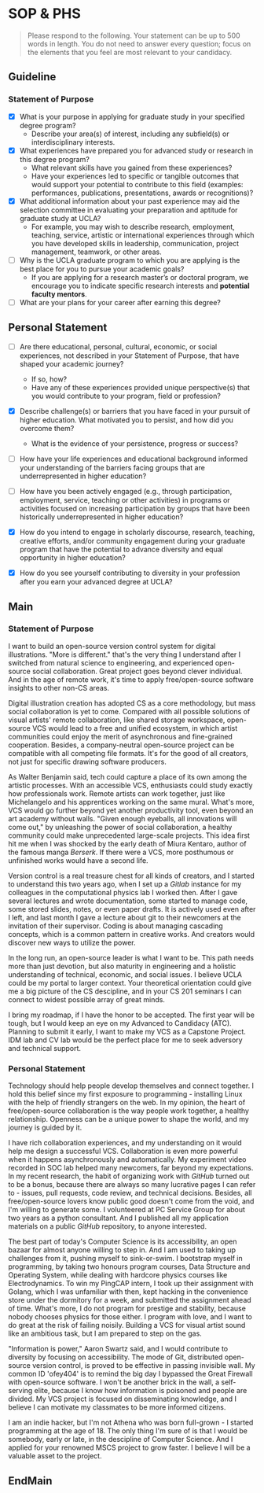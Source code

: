 SOP & PHS
=========

> Please respond to the following. Your statement can be up to 500 words in length. You do not need to answer every question; focus on the elements that you feel are most relevant to your candidacy.

## Guideline

### Statement of Purpose

- [x] What is your purpose in applying for graduate study in your specified degree program?
  - Describe your area(s) of interest, including any subfield(s) or interdisciplinary interests.
- [x] What experiences have prepared you for advanced study or research in this degree program?
  - What relevant skills have you gained from these experiences?
  - Have your experiences led to specific or tangible outcomes that would support your potential to contribute to this field (examples: performances, publications, presentations, awards or recognitions)?
- [x] What additional information about your past experience may aid the selection committee in evaluating your preparation and aptitude for graduate study at UCLA?
  - For example, you may wish to describe research, employment, teaching, service, artistic or international experiences through which you have developed skills in leadership, communication, project management, teamwork, or other areas.
- [ ] Why is the UCLA graduate program to which you are applying is the best place for you to pursue your academic goals?
  - If you are applying for a research master’s or doctoral program, we encourage you to indicate specific research interests and **potential faculty mentors**.
- [ ] What are your plans for your career after earning this degree?

## Personal Statement

- [ ] Are there educational, personal, cultural, economic, or social experiences, not described in your Statement of Purpose, that have shaped your academic journey?
  - If so, how?
  - Have any of these experiences provided unique perspective(s) that you would contribute to your program, field or profession?
- [x] Describe challenge(s) or barriers that you have faced in your pursuit of higher education. What motivated you to persist, and how did you overcome them?
  - What is the evidence of your persistence, progress or success?
- [ ] How have your life experiences and educational background informed your understanding of the barriers facing groups that are underrepresented in higher education?
- [ ] How have you been actively engaged (e.g., through participation, employment, service, teaching or other activities) in programs or activities focused on increasing participation by groups that have been historically underrepresented in higher education?
- [x] How do you intend to engage in scholarly discourse, research, teaching, creative efforts, and/or community engagement during your graduate program that have the potential to advance diversity and equal opportunity in higher education?
- [x] How do you see yourself contributing to diversity in your profession after you earn your advanced degree at UCLA?


## Main

### Statement of Purpose

I want to build an open-source version control system for digital illustrations. "More is different." that's the very thing I understand after I switched from natural science to engineering, and experienced open-source social collaboration. Great project goes beyond clever individual. And in the age of remote work, it's time to apply free/open-source software insights to other non-CS areas.

Digital illustration creation has adopted CS as a core methodology, but mass social collaboration is yet to come. Compared with all possible solutions of visual artists' remote collaboration, like shared storage workspace, open-source VCS would lead to a free and unified ecosystem, in which artist communities could enjoy the merit of asynchronous and fine-grained cooperation. Besides, a company-neutral open-source project can be compatible with all competing file formats. It's for the good of all creators, not just for specific drawing software producers.

As Walter Benjamin said, tech could capture a place of its own among the artistic processes. With an accessible VCS, enthusiasts could study exactly how professionals work. Remote artists can work together, just like Michelangelo and his apprentices working on the same mural. What's more, VCS would go further beyond yet another productivity tool, even beyond an art academy without walls. "Given enough eyeballs, all innovations will come out," by unleashing the power of social collaboration, a healthy community could make unprecedented large-scale projects. This idea first hit me when I was shocked by the early death of Miura Kentaro, author of the famous manga *Berserk*. If there were a VCS, more posthumous or unfinished works would have a second life.

Version control is a real treasure chest for all kinds of creators, and I started to understand this two years ago, when I set up a *Gitlab* instance for my colleagues in the computational physics lab I worked then. After I gave several lectures and wrote documentation, some started to manage code, some stored slides, notes, or even paper drafts. It is actively used even after I left, and last month I gave a lecture about git to their newcomers at the invitation of their supervisor. Coding is about managing cascading concepts, which is a common pattern in creative works. And creators would discover new ways to utilize the power.

In the long run, an open-source leader is what I want to be. This path needs more than just devotion, but also maturity in engineering and a holistic understanding of technical, economic, and social issues. I believe UCLA could be my portal to larger context. Your theoretical orientation could give me a big picture of the CS descipline, and in your CS 201 seminars I can connect to widest possible array of great minds.

I bring my roadmap, if I have the honor to be accepted. The first year will be tough, but I would keep an eye on my Advanced to Candidacy (ATC). Planning to submit it early, I want to make my VCS as a Capstone Project. IDM lab and CV lab would be the perfect place for me to seek adversory and technical support.


### Personal Statement

Technology should help people develop themselves and connect together. I hold this belief since my first exposure to programming - installing Linux with the help of friendly strangers on the web. In my opinion, the heart of free/open-source collaboration is the way people work together, a healthy relationship. Openness can be a unique power to shape the world, and my journey is guided by it.

I have rich collaboration experiences, and my understanding on it would help me design a successful VCS. Collaboration is even more powerful when it happens asynchronously and automatically. My experiment video recorded in SOC lab helped many newcomers, far beyond my expectations. In my recent research, the habit of organizing work with *GitHub* turned out to be a bonus, because there are always so many lucrative pages I can refer to - issues, pull requests, code review, and technical decisions. Besides, all free/open-source lovers know public good doesn't come from the void, and I'm willing to generate some. I volunteered at PC Service Group for about two years as a python consultant. And I published all my application materials on a public *GitHub* repository, to anyone interested.

The best part of today's Computer Science is its accessibility, an open bazaar for almost anyone willing to step in. And I am used to taking up challenges from it, pushing myself to sink-or-swim. I bootstrap myself in programming, by taking two honours program courses, Data Structure and Operating System, while dealing with hardcore physics courses like Electrodynamics. To win my PingCAP intern, I took up their assignment with Golang, which I was unfamiliar with then, kept hacking in the convenience store under the dormitory for a week, and submitted the assignment ahead of time. What's more, I do not program for prestige and stability, because nobody chooses physics for those either. I program with love, and I want to do great at the risk of failing noisily. Building a VCS for visual artist sound like an ambitious task, but I am prepared to step on the gas.

"Information is power," Aaron Swartz said, and I would contribute to diversity by focusing on accessibility. The mode of Git, distributed open-source version control, is proved to be effective in passing invisible wall. My common ID 'ofey404' is to remind the big day I bypassed the Great Firewall with open-source software. I won't be another brick in the wall, a self-serving elite, because I know how information is poisoned and people are divided. My VCS project is focused on disseminating knowledge, and I believe I can motivate my classmates to be more informed citizens.

I am an indie hacker, but I'm not Athena who was born full-grown - I started programming at the age of 18. The only thing I'm sure of is that I would be somebody, early or late, in the descipline of Computer Science. And I applied for your renowned MSCS project to grow faster. I believe I will be a valuable asset to the project.

## EndMain

